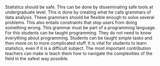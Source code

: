 Statistics should be safe. This can be done by disseminating safe tools at undergraduate level. This is done by creating what he calls grammars of data analysis. These grammars should be flexible enough to solve several problems. This also entails constraints that stop users from doing something wrong. This grammar must be part of a programming language. For this students can be taught programming. They do not need to know everything about programming. Students can be taught simple tasks and then move on to more complicated stuff. It is vital for students to learn statistics, even if it is a difficult subject. The most important contribution teachers can make is teach them how to navigate the complexities of the field in the safest way possible.
